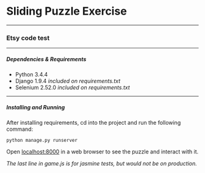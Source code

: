 # Sliding Puzzle Exercise
***

### Etsy code test
***



##### Dependencies & Requirements

* Python 3.4.4
* Django 1.9.4 _included on requirements.txt_
* Selenium 2.52.0 _included on requirements.txt_

***

##### Installing and Running

After installing requirements, cd into the project and run the following command:

```
python manage.py runserver
```

Open [localhost:8000](localhost:8000) in a web browser to see the puzzle and interact with it.

*The last line in game.js is for jasmine tests, but would not be on production.*


